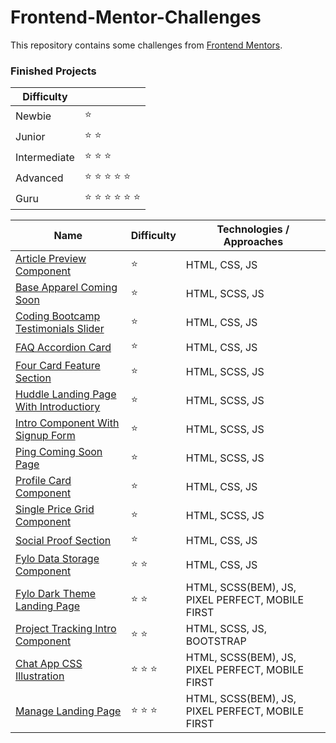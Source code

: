 # Frontend-Mentor-Challenges

This repository contains some challenges from [Frontend Mentors](https://www.frontendmentor.io/challenges). 

### Finished Projects

|Difficulty | |
|---|---|
| Newbie | :star: |
| Junior | :star: :star: |
| Intermediate | :star: :star: :star:  |
| Advanced | :star: :star: :star: :star: :star: |
| Guru | :star: :star: :star: :star: :star: :star: |

|Name|Difficulty| Technologies / Approaches |
|---|---|---|
|  [Article Preview Component](https://mesutcifci.github.io/Frontend-Mentor-Challenges/article-preview-component-master/index.html) | :star:   | HTML, CSS, JS |
|  [Base Apparel Coming Soon](https://mesutcifci.github.io/Frontend-Mentor-Challenges/base-apparel-coming-soon-master/index.html) | :star:   | HTML, SCSS, JS |
|  [Coding Bootcamp Testimonials Slider](https://mesutcifci.github.io/Frontend-Mentor-Challenges/coding-bootcamp-testimonials-slider-master/index.html) | :star:   | HTML, CSS, JS |
|  [FAQ Accordion Card](https://mesutcifci.github.io/Frontend-Mentor-Challenges/faq-accordion-card-main/index.html) | :star:  | HTML, CSS, JS |
|  [Four Card Feature Section](https://mesutcifci.github.io/Frontend-Mentor-Challenges/four-card-feature-section-master/index.html) | :star:   | HTML, SCSS, JS |
|  [Huddle Landing Page With Introductiory](https://mesutcifci.github.io/Frontend-Mentor-Challenges/huddle-landing-page-with-single-introductory-section-master/index.html) | :star:   | HTML, SCSS, JS |
|  [Intro Component With Signup Form](https://mesutcifci.github.io/Frontend-Mentor-Challenges/intro-component-with-signup-form-master/index.html) | :star:   | HTML, SCSS, JS |
|  [Ping Coming Soon Page](https://mesutcifci.github.io/Frontend-Mentor-Challenges/ping-coming-soon-page-master/index.html) |  :star: | HTML, SCSS, JS |
|  [Profile Card Component](https://mesutcifci.github.io/Frontend-Mentor-Challenges/profile-card-component-main/index.html) |  :star: | HTML, CSS, JS |
|  [Single Price Grid Component](https://mesutcifci.github.io/Frontend-Mentor-Challenges/single-price-grid-component-master/index.html) |    :star:  | HTML, SCSS, JS |
|  [Social Proof Section](https://mesutcifci.github.io/Frontend-Mentor-Challenges/social-proof-section-master/index.html) |    :star:  | HTML, CSS, JS |
|  [Fylo Data Storage Component](https://mesutcifci.github.io/Frontend-Mentor-Challenges/fylo-data-storage-component-master/index.html) | :star: :star:   | HTML, CSS, JS |
|  [Fylo Dark Theme Landing Page](https://mesutcifci.github.io/Frontend-Mentor-Challenges/fylo-dark-theme-landing-page-master/index.html) | :star: :star:   | HTML, SCSS(BEM), JS, PIXEL PERFECT, MOBILE FIRST |
|  [Project Tracking Intro Component](https://mesutcifci.github.io/Frontend-Mentor-Challenges/project-tracking-intro-component-master/index.html) | :star: :star:   | HTML, SCSS, JS, BOOTSTRAP |
|  [Chat App CSS Illustration](https://mesutcifci.github.io/Frontend-Mentor-Challenges/chat-app-css-illustration-master/index.html) | :star: :star: :star: | HTML, SCSS(BEM), JS, PIXEL PERFECT, MOBILE FIRST|
|  [Manage Landing Page](https://mesutcifci.github.io/Frontend-Mentor-Challenges/manage-landing-page-master/index.html) | :star: :star: :star: | HTML, SCSS(BEM), JS, PIXEL PERFECT, MOBILE FIRST|


